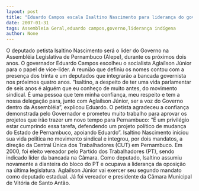```yaml
---
layout: post
title: "Eduardo Campos escala Isaltino Nascimento para liderança do governo na Assembléia"
date: 2007-01-31
tags: Assembleia Geral,eduardo campos,governo,liderança indígena
author: None
---
```

O deputado petista Isaltino Nascimento será o líder do Governo na Assembléia Legislativa de Pernambuco (Alepe), durante os próximos dois anos. O governador Eduardo Campos escolheu o socialista Aglaílson Júnior para o papel de vice-líder. 
A reunião que definiu os nomes contou com a presença dos trinta e um deputados que integrarão a bancada governista nos próximos quatro anos. 
“Isaltino, a despeito de ter uma vida parlamentar de seis anos é alguém que eu conheço de muito antes, do movimento sindical. É uma pessoa que tem minha confiança, meu respeito e tem a nossa delegação para, junto com Aglaílson Júnior, ser a voz do Governo dentro da Assembléia”, explicou Eduardo.
O petista agradeceu a confiança demonstrada pelo Governador e prometeu muito trabalho para aprovar os projetos que irão trazer um novo tempo para Pernambuco: 
“É um privilégio estar cumprindo essa tarefa, defendendo um projeto político de mudança do Estado de Pernambuco, apoiando Eduardo”. 
Isaltino Nascimento iniciou sua vida política no movimento sindical e integrou, por dois mandatos, a direção da Central Única dos Trabalhadores (CUT) em Pernambuco. 
Em 2000, foi eleito vereador pelo Partido dos Trabalhadores (PT), sendo indicado líder da bancada na Câmara. Como deputado, Isaltino assumiu novamente a dianteira do bloco do PT e ocupava a liderança da oposição na última legislatura. 
Aglaílson Júnior vai exercer seu segundo mandato como deputado estadual. Já foi vereador e presidente da Câmara Municipal de Vitória de Santo Antão. 